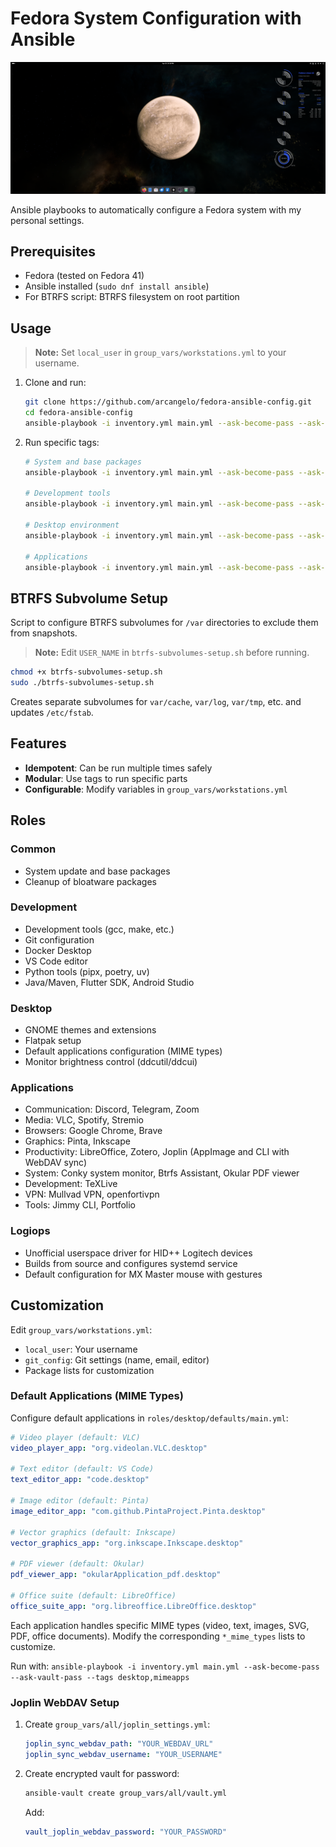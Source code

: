 # Fedora System Configuration with Ansible

![Configured Desktop Preview](preview.png)

Ansible playbooks to automatically configure a Fedora system with my personal settings.

## Prerequisites

- Fedora (tested on Fedora 41)
- Ansible installed (`sudo dnf install ansible`)
- For BTRFS script: BTRFS filesystem on root partition

## Usage

> **Note:** Set `local_user` in `group_vars/workstations.yml` to your username.

1. Clone and run:
   ```bash
   git clone https://github.com/arcangelo/fedora-ansible-config.git
   cd fedora-ansible-config
   ansible-playbook -i inventory.yml main.yml --ask-become-pass --ask-vault-pass
   ```

2. Run specific tags:
   ```bash
   # System and base packages
   ansible-playbook -i inventory.yml main.yml --ask-become-pass --ask-vault-pass --tags "system,base-packages"

   # Development tools
   ansible-playbook -i inventory.yml main.yml --ask-become-pass --ask-vault-pass --tags "development"

   # Desktop environment
   ansible-playbook -i inventory.yml main.yml --ask-become-pass --ask-vault-pass --tags "desktop"

   # Applications
   ansible-playbook -i inventory.yml main.yml --ask-become-pass --ask-vault-pass --tags "applications"
   ```

## BTRFS Subvolume Setup

Script to configure BTRFS subvolumes for `/var` directories to exclude them from snapshots.

> **Note:** Edit `USER_NAME` in `btrfs-subvolumes-setup.sh` before running.

```bash
chmod +x btrfs-subvolumes-setup.sh
sudo ./btrfs-subvolumes-setup.sh
```

Creates separate subvolumes for `var/cache`, `var/log`, `var/tmp`, etc. and updates `/etc/fstab`.

## Features

- **Idempotent**: Can be run multiple times safely
- **Modular**: Use tags to run specific parts
- **Configurable**: Modify variables in `group_vars/workstations.yml`

## Roles

### Common
- System update and base packages
- Cleanup of bloatware packages

### Development
- Development tools (gcc, make, etc.)
- Git configuration
- Docker Desktop
- VS Code editor
- Python tools (pipx, poetry, uv)
- Java/Maven, Flutter SDK, Android Studio

### Desktop
- GNOME themes and extensions
- Flatpak setup
- Default applications configuration (MIME types)
- Monitor brightness control (ddcutil/ddcui)

### Applications
- Communication: Discord, Telegram, Zoom
- Media: VLC, Spotify, Stremio
- Browsers: Google Chrome, Brave
- Graphics: Pinta, Inkscape
- Productivity: LibreOffice, Zotero, Joplin (AppImage and CLI with WebDAV sync)
- System: Conky system monitor, Btrfs Assistant, Okular PDF viewer
- Development: TeXLive
- VPN: Mullvad VPN, openfortivpn
- Tools: Jimmy CLI, Portfolio

### Logiops
- Unofficial userspace driver for HID++ Logitech devices
- Builds from source and configures systemd service
- Default configuration for MX Master mouse with gestures

## Customization

Edit `group_vars/workstations.yml`:
- `local_user`: Your username
- `git_config`: Git settings (name, email, editor)
- Package lists for customization

### Default Applications (MIME Types)

Configure default applications in `roles/desktop/defaults/main.yml`:

```yaml
# Video player (default: VLC)
video_player_app: "org.videolan.VLC.desktop"

# Text editor (default: VS Code)
text_editor_app: "code.desktop"

# Image editor (default: Pinta)
image_editor_app: "com.github.PintaProject.Pinta.desktop"

# Vector graphics (default: Inkscape)
vector_graphics_app: "org.inkscape.Inkscape.desktop"

# PDF viewer (default: Okular)
pdf_viewer_app: "okularApplication_pdf.desktop"

# Office suite (default: LibreOffice)
office_suite_app: "org.libreoffice.LibreOffice.desktop"
```

Each application handles specific MIME types (video, text, images, SVG, PDF, office documents). Modify the corresponding `*_mime_types` lists to customize.

Run with: `ansible-playbook -i inventory.yml main.yml --ask-become-pass --ask-vault-pass --tags desktop,mimeapps`

### Joplin WebDAV Setup

1. Create `group_vars/all/joplin_settings.yml`:
   ```yaml
   joplin_sync_webdav_path: "YOUR_WEBDAV_URL"
   joplin_sync_webdav_username: "YOUR_USERNAME"
   ```

2. Create encrypted vault for password:
   ```bash
   ansible-vault create group_vars/all/vault.yml
   ```
   Add:
   ```yaml
   vault_joplin_webdav_password: "YOUR_PASSWORD"
   ``` 